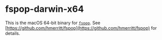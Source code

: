 # fspop-darwin-x64

This is the macOS 64-bit binary for [`fspop`](https://github.com/hmerritt/fspop). See [https://github.com/hmerritt/fspop](https://github.com/hmerritt/fspop) for details.
